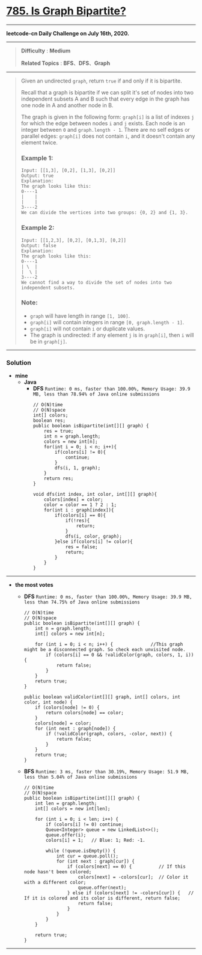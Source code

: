 # [785. Is Graph Bipartite?](https://leetcode.com/problems/is-graph-bipartite/)

---

**leetcode-cn Daily Challenge on July 16th, 2020.**

---

> **Difficulty** : **Medium**
>
> **Related Topics** : **BFS**、**DFS**、**Graph**

---

> Given an undirected `graph`, return `true` if and only if it is bipartite.
>
> Recall that a graph is bipartite if we can split it's set of nodes into two independent subsets A and B such that every edge in the graph has one node in A and another node in B.
>
> The graph is given in the following form: `graph[i]` is a list of indexes `j` for which the edge between nodes `i` and `j` exists.  Each node is an integer between `0` and `graph.length - 1`.  There are no self edges or parallel edges: `graph[i]` does not contain `i`, and it doesn't contain any element twice.
>
> ### Example 1:
> ```
> Input: [[1,3], [0,2], [1,3], [0,2]]
> Output: true
> Explanation:
> The graph looks like this:
> 0----1
> |    |
> |    |
> 3----2
> We can divide the vertices into two groups: {0, 2} and {1, 3}.
> ```
>
> ### Example 2:
> ```
> Input: [[1,2,3], [0,2], [0,1,3], [0,2]]
> Output: false
> Explanation:
> The graph looks like this:
> 0----1
> | \  |
> |  \ |
> 3----2
> We cannot find a way to divide the set of nodes into two independent subsets.
> ```
>
> ### Note:
> * `graph` will have length in range `[1, 100]`.
> * `graph[i]` will contain integers in range `[0, graph.length - 1]`.
> * `graph[i]` will not contain `i` or duplicate values.
> * The graph is undirected: if any element `j` is in `graph[i]`, then `i` will be in `graph[j]`.


---

### Solution
* **mine**
  * **Java**
    * **DFS** `Runtime: 0 ms, faster than 100.00%, Memory Usage: 39.9 MB, less than 78.94% of Java online submissions`
      ```
      // O(N)time
      // O(N)space
      int[] colors;
      boolean res;
      public boolean isBipartite(int[][] graph) {
          res = true;
          int n = graph.length;
          colors = new int[n];
          for(int i = 0; i < n; i++){
              if(colors[i] != 0){
                  continue;
              }
              dfs(i, 1, graph);
          }
          return res;
      }

      void dfs(int index, int color, int[][] graph){
          colors[index] = color;
          color = color == 1 ? 2 : 1;
          for(int i : graph[index]){
              if(colors[i] == 0){
                  if(!res){
                      return;
                  }
                  dfs(i, color, graph);
              }else if(colors[i] != color){
                  res = false;
                  return;
              }
          }
      }
      ```
  
  
---

* **the most votes**
  * **DFS** `Runtime: 0 ms, faster than 100.00%, Memory Usage: 39.9 MB, less than 74.75% of Java online submissions`
    ```
    // O(N)time
    // O(N)space
    public boolean isBipartite(int[][] graph) {
        int n = graph.length;
        int[] colors = new int[n];			
				
        for (int i = 0; i < n; i++) {              //This graph might be a disconnected graph. So check each unvisited node.
            if (colors[i] == 0 && !validColor(graph, colors, 1, i)) {
                return false;
            }
        }
        return true;
    }
    
    public boolean validColor(int[][] graph, int[] colors, int color, int node) {
        if (colors[node] != 0) {
            return colors[node] == color;
        }       
        colors[node] = color;       
        for (int next : graph[node]) {
            if (!validColor(graph, colors, -color, next)) {
                return false;
            }
        }
        return true;
    }
    ```

  * **BFS** `Runtime: 3 ms, faster than 30.19%, Memory Usage: 51.9 MB, less than 5.04% of Java online submissions`
    ```
    // O(N)time
    // O(N)space
    public boolean isBipartite(int[][] graph) {
        int len = graph.length;
        int[] colors = new int[len];
        
        for (int i = 0; i < len; i++) {
            if (colors[i] != 0) continue;
            Queue<Integer> queue = new LinkedList<>();
            queue.offer(i);
            colors[i] = 1;   // Blue: 1; Red: -1.
            
            while (!queue.isEmpty()) {
                int cur = queue.poll();
                for (int next : graph[cur]) {
                    if (colors[next] == 0) {          // If this node hasn't been colored;
                        colors[next] = -colors[cur];  // Color it with a different color;
                        queue.offer(next);
                    } else if (colors[next] != -colors[cur]) {   // If it is colored and its color is different, return false;
                        return false;
                    }
                }
            }
        }
        
        return true;
    }
    ```

---
